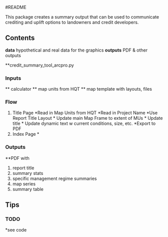 #README

This package creates a summary output that can be used to communicate crediting and uplift options to landowners and credit developers. 

## Contents
**data** hypothetical and real data for the graphics
**outputs** PDF & other outputs


**credit_summary_tool_arcpro.py

### Inputs
** calculator
** map units from HQT
** map template with layouts, files

### Flow

1. Title Page
	*Read in Map Units from HQT
	*Read in Project Name 
	*Use Report Title Layout
		* Update main Map Frame to extent of MUs
		* Update title
		* Update dynamic text w current conditions, size, etc. 
	*Export to PDF
2. Index Page
	*



### Outputs
**PDF with
1. report title
2. summary stats
3. specific management regime summaries
4. map series
5. summary table

## Tips


### TODO
*see code